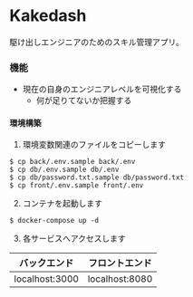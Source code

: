 # Kakedash

駆け出しエンジニアのためのスキル管理アプリ。

### 機能

- 現在の自身のエンジニアレベルを可視化する
  - 何が足りてないか把握する

#### 環境構築

1. 環境変数関連のファイルをコピーします

```
$ cp back/.env.sample back/.env
$ cp db/.env.sample db/.env
$ cp db/password.txt.sample db/password.txt
$ cp front/.env.sample front/.env
```
2. コンテナを起動します

```
$ docker-compose up -d
```

3. 各サービスへアクセスします

バックエンド|フロントエンド
:-:|:-:
localhost:3000 | localhost:8080
